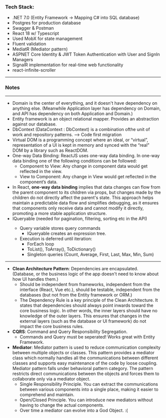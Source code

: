 ### Tech Stack:
- .NET 7.0 (Entity Framework -> Mapping C# into SQL database)
- Postgres for production database
- Swagger & Postman
- React 18 w/ Typescript
- Used MobX for state management
- Fluent validation
- MediatR (Mediator pattern)
- ASPNET Core Identity & JWT Token Authentication with User and SignIn Managers
- SignalR implementation for real-time web functionality
- react-infinite-scroller
---
### Notes 
---
- Domain is the center of everything, and it doesn't have dependency on anything else. (Meanwhile Application layer has dependency on Domain, and API has dependency on both Application and Domain.)
- Entity framework is an object relational mapper. Provides an abstraction against our database.
- DbContext (DataContext : DbContext) is a combination ofthe unit of work and repository patterns. --> Code first migration
- Virtual DOM is a programming concept where an ideal, or “virtual”, representation of a UI is kept in memory and synced with the “real” DOM by a library such as ReactDOM.
- One-way Data Binding: ReactJS uses one-way data binding. In one-way data binding one of the following conditions can be followed: 
    - Component to View: Any change in component data would get reflected in the view.
    - View to Component: Any change in View would get reflected in the component’s data.
- In React, **one-way data binding** implies that data changes can flow from the parent component to its children via props, but changes made by the children do not directly affect the parent's state. This approach helps maintain a predictable data flow and simplifies debugging, as it ensures that components only receive data and cannot modify it directly, promoting a more stable application structure.
- IQueryable<T> (needed for pagination, filtering, sorting etc in the API)
    - Query variable stores query commands
        - IQueryable<T> creates an expression tree.
    - Execution is deferred until iteration:
        - ForEach loop
        - ToList(), ToArray(), ToDictionary()
        - Singleton queries (Count, Average, First, Last, Max, Min, Sum)


---
- **Clean Architecture Pattern**: Dependencies are encapsulated. (Database, or the business logic of the app doesn't need to know about how UI handles them.)
    - Should be independent from frameworks, independent from the interface (React, Vue etc.), should be testable, independent from the databases (but not from the Entity framework or ORM.)
    - The Dependency Rule is a key principle of the Clean Architecture. It states that dependencies should always point inwards toward the core business logic. In other words, the inner layers should have no knowledge of the outer layers. This ensures that changes in the external layers (such as the database or UI framework) do not impact the core business rules.
- **CQRS**: Command and Query Responsibility Segregation.
    - Commands and Query must be seperated! Works great with Entity Framework.
- **Mediator**: Mediator pattern is used to reduce communication complexity between multiple objects or classes. This pattern provides a mediator class which normally handles all the communications between different classes and supports easy maintenance of the code by loose coupling. Mediator pattern falls under behavioral pattern category. The pattern restricts direct communications between the objects and forces them to collaborate only via a mediator object.
    - Single Responsibility Principle. You can extract the communications between various components into a single place, making it easier to comprehend and maintain.
    - Open/Closed Principle. You can introduce new mediators without having to change the actual components.
    - Over time a mediator can evolve into a God Object. :(
      
